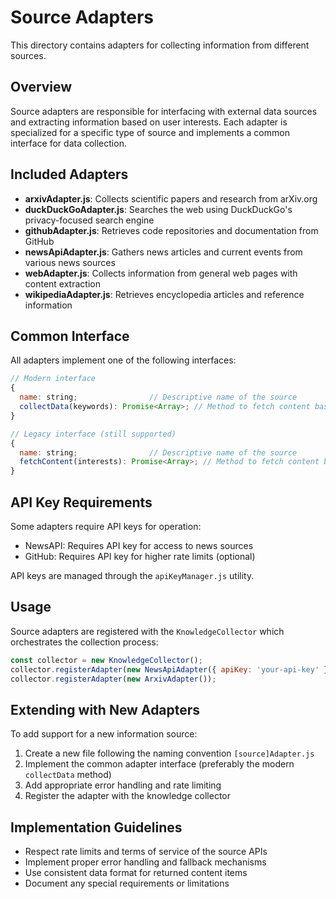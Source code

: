 # Source Adapters

This directory contains adapters for collecting information from different sources.

## Overview

Source adapters are responsible for interfacing with external data sources and extracting information based on user interests. Each adapter is specialized for a specific type of source and implements a common interface for data collection.

## Included Adapters

- **arxivAdapter.js**: Collects scientific papers and research from arXiv.org
- **duckDuckGoAdapter.js**: Searches the web using DuckDuckGo's privacy-focused search engine
- **githubAdapter.js**: Retrieves code repositories and documentation from GitHub
- **newsApiAdapter.js**: Gathers news articles and current events from various news sources
- **webAdapter.js**: Collects information from general web pages with content extraction
- **wikipediaAdapter.js**: Retrieves encyclopedia articles and reference information

## Common Interface

All adapters implement one of the following interfaces:

```javascript
// Modern interface
{
  name: string;                // Descriptive name of the source
  collectData(keywords): Promise<Array>; // Method to fetch content based on keywords
}

// Legacy interface (still supported)
{
  name: string;                // Descriptive name of the source
  fetchContent(interests): Promise<Array>; // Method to fetch content based on interests
}
```

## API Key Requirements

Some adapters require API keys for operation:
- NewsAPI: Requires API key for access to news sources
- GitHub: Requires API key for higher rate limits (optional)

API keys are managed through the `apiKeyManager.js` utility.

## Usage

Source adapters are registered with the `KnowledgeCollector` which orchestrates the collection process:

```javascript
const collector = new KnowledgeCollector();
collector.registerAdapter(new NewsApiAdapter({ apiKey: 'your-api-key' }));
collector.registerAdapter(new ArxivAdapter());
```

## Extending with New Adapters

To add support for a new information source:

1. Create a new file following the naming convention `[source]Adapter.js`
2. Implement the common adapter interface (preferably the modern `collectData` method)
3. Add appropriate error handling and rate limiting
4. Register the adapter with the knowledge collector

## Implementation Guidelines

- Respect rate limits and terms of service of the source APIs
- Implement proper error handling and fallback mechanisms
- Use consistent data format for returned content items
- Document any special requirements or limitations